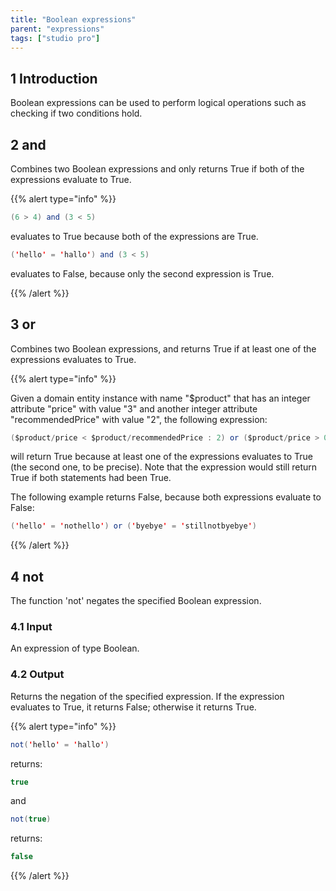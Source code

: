 ```yaml
---
title: "Boolean expressions"
parent: "expressions"
tags: ["studio pro"]
---
```


## 1 Introduction

Boolean expressions can be used to perform logical operations such as checking if two conditions hold.

## 2 and

Combines two Boolean expressions and only returns True if both of the expressions evaluate to True.

{{% alert type="info" %}}

```java
(6 > 4) and (3 < 5)
```

evaluates to True because both of the expressions are True.

```java
('hello' = 'hallo') and (3 < 5)
```

evaluates to False, because only the second expression is True.

{{% /alert %}}

## 3 or

Combines two Boolean expressions, and returns True if at least one of the expressions evaluates to True.

{{% alert type="info" %}}

Given a domain entity instance with name "$product" that has an integer attribute "price" with value "3" and another integer attribute "recommendedPrice" with value "2", the following expression:

```java
($product/price < $product/recommendedPrice : 2) or ($product/price > 0)
```

will return True because at least one of the expressions evaluates to True (the second one, to be precise). Note that the expression would still return True if both statements had been True.

The following example returns False, because both expressions evaluate to False:

```java
('hello' = 'nothello') or ('byebye' = 'stillnotbyebye')
```

{{% /alert %}}

## 4 not

The function 'not' negates the specified Boolean expression.

### 4.1 Input

An expression of type Boolean.

### 4.2 Output

Returns the negation of the specified expression. If the expression evaluates to True, it returns False; otherwise it returns True.

{{% alert type="info" %}}

```java
not('hello' = 'hallo')

```

returns:

```java
true

```

and

```java
not(true)

```

returns:

```java
false

```

{{% /alert %}}
